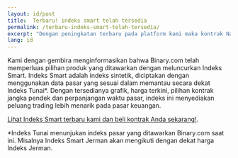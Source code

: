 ```yaml
---
layout: id/post
title:  Terbaru! indeks smart telah tersedia
permalink: /terbaru-indeks-smart-telah-tersedia/
excerpt: "Dengan peningkatan terbaru pada platform kami maka kontrak Naik/Turun dan Lebih Tinggi/Rendah mulai sekarang dapat ditemukan pada bagian Atas/Bawah."
lang: id
---
```


Kami dengan gembira menginformasikan bahwa Binary.com telah memperluas pilihan produk yang ditawarkan dengan meluncurkan Indeks Smart. Indeks Smart adalah indeks sintetik, diciptakan dengan menggunakan data pasar yang sesuai dalam memantau secara dekat Indeks Tunai*. Dengan tersedianya grafik, harga terkini, pilihan kontrak jangka pendek dan perpanjangan waktu pasar, indeks ini menyediakan peluang trading lebih menarik pada pasar keuangan.

[Lihat Indeks Smart terbaru kami dan beli kontrak Anda sekarang!](https://www.binary.com/c/trade.cgi?market=indices&time=900s&form_name=risefall&expiry_type=duration&amount_type=payout&H=S0P&currency=USD&underlying_symbol=SYNFTSE&amount=100&date_start=now&type=CALL&l=ID&utm_source=blog&utm_medium=social&utm_campaign=whatsnew).

*Indeks Tunai menunjukan indeks pasar yang ditawarkan Binary.com saat ini. Misalnya Indeks Smart Jerman akan mengikuti dengan dekat harga Indeks Jerman.
